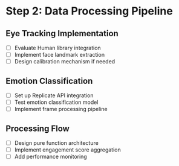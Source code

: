 # Step 2: Data Processing Pipeline

## Eye Tracking Implementation
- [ ] Evaluate Human library integration
- [ ] Implement face landmark extraction
- [ ] Design calibration mechanism if needed

## Emotion Classification
- [ ] Set up Replicate API integration
- [ ] Test emotion classification model
- [ ] Implement frame processing pipeline

## Processing Flow
- [ ] Design pure function architecture
- [ ] Implement engagement score aggregation
- [ ] Add performance monitoring 